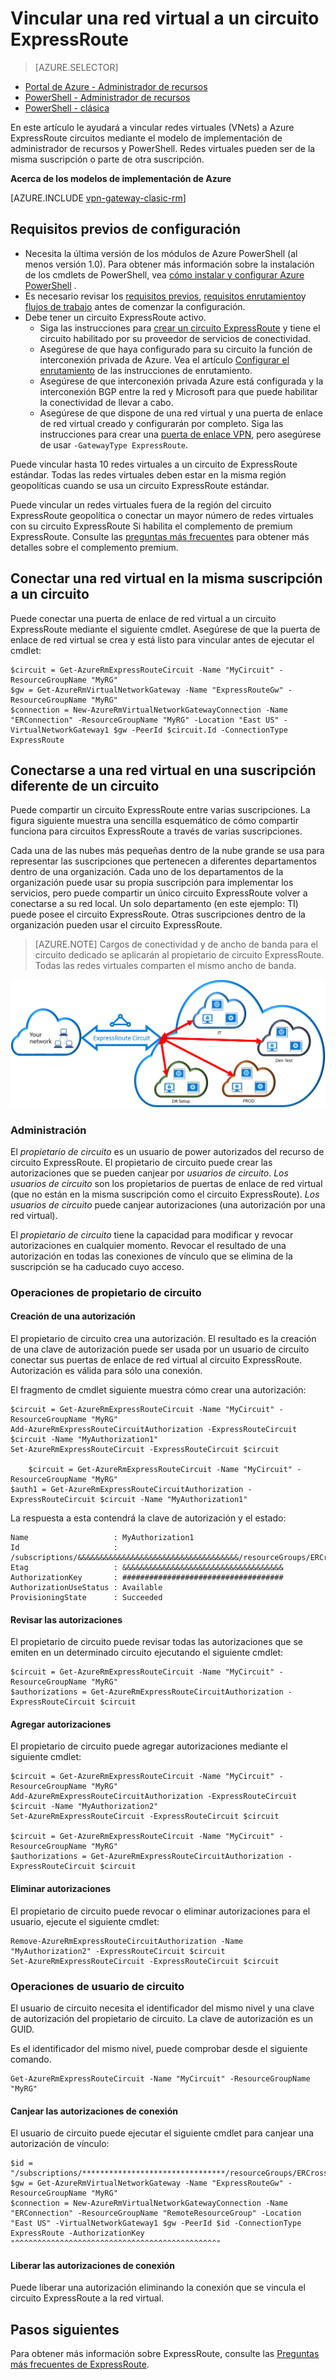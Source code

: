 <properties 
   pageTitle="Vincular una red virtual a un circuito de ExpressRoute con PowerShell | Microsoft Azure"
   description="Este documento proporciona información general sobre cómo vincular redes virtuales (VNets) a circuitos ExpressRoute mediante el modelo de implementación de administrador de recursos y PowerShell."
   services="expressroute"
   documentationCenter="na"
   authors="ganesr"
   manager="carmonm"
   editor=""
   tags="azure-resource-manager"/>
<tags 
   ms.service="expressroute"
   ms.devlang="na"
   ms.topic="article"
   ms.tgt_pltfrm="na"
   ms.workload="infrastructure-services"
   ms.date="10/10/2016"
   ms.author="ganesr" />

# <a name="link-a-virtual-network-to-an-expressroute-circuit"></a>Vincular una red virtual a un circuito ExpressRoute

> [AZURE.SELECTOR]
- [Portal de Azure - Administrador de recursos](expressroute-howto-linkvnet-portal-resource-manager.md)
- [PowerShell - Administrador de recursos](expressroute-howto-linkvnet-arm.md)
- [PowerShell - clásica](expressroute-howto-linkvnet-classic.md)


En este artículo le ayudará a vincular redes virtuales (VNets) a Azure ExpressRoute circuitos mediante el modelo de implementación de administrador de recursos y PowerShell. Redes virtuales pueden ser de la misma suscripción o parte de otra suscripción.

**Acerca de los modelos de implementación de Azure**

[AZURE.INCLUDE [vpn-gateway-clasic-rm](../../includes/vpn-gateway-classic-rm-include.md)] 

## <a name="configuration-prerequisites"></a>Requisitos previos de configuración

- Necesita la última versión de los módulos de Azure PowerShell (al menos versión 1.0). Para obtener más información sobre la instalación de los cmdlets de PowerShell, vea [cómo instalar y configurar Azure PowerShell](../powershell-install-configure.md) .
- Es necesario revisar los [requisitos previos](expressroute-prerequisites.md), [requisitos enrutamiento](expressroute-routing.md)y [flujos de trabajo](expressroute-workflows.md) antes de comenzar la configuración.
- Debe tener un circuito ExpressRoute activo. 
    - Siga las instrucciones para [crear un circuito ExpressRoute](expressroute-howto-circuit-arm.md) y tiene el circuito habilitado por su proveedor de servicios de conectividad. 
    - Asegúrese de que haya configurado para su circuito la función de interconexión privada de Azure. Vea el artículo [Configurar el enrutamiento](expressroute-howto-routing-arm.md) de las instrucciones de enrutamiento. 
    - Asegúrese de que interconexión privada Azure está configurada y la interconexión BGP entre la red y Microsoft para que puede habilitar la conectividad de llevar a cabo.
    - Asegúrese de que dispone de una red virtual y una puerta de enlace de red virtual creado y configurarán por completo. Siga las instrucciones para crear una [puerta de enlace VPN](../articles/vpn-gateway/vpn-gateway-create-site-to-site-rm-powershell.md), pero asegúrese de usar `-GatewayType ExpressRoute`.

Puede vincular hasta 10 redes virtuales a un circuito de ExpressRoute estándar. Todas las redes virtuales deben estar en la misma región geopolíticas cuando se usa un circuito ExpressRoute estándar. 

Puede vincular un redes virtuales fuera de la región del circuito ExpressRoute geopolítica o conectar un mayor número de redes virtuales con su circuito ExpressRoute Si habilita el complemento de premium ExpressRoute. Consulte las [preguntas más frecuentes](expressroute-faqs.md) para obtener más detalles sobre el complemento premium.

## <a name="connect-a-virtual-network-in-the-same-subscription-to-a-circuit"></a>Conectar una red virtual en la misma suscripción a un circuito

Puede conectar una puerta de enlace de red virtual a un circuito ExpressRoute mediante el siguiente cmdlet. Asegúrese de que la puerta de enlace de red virtual se crea y está listo para vincular antes de ejecutar el cmdlet:

    $circuit = Get-AzureRmExpressRouteCircuit -Name "MyCircuit" -ResourceGroupName "MyRG"
    $gw = Get-AzureRmVirtualNetworkGateway -Name "ExpressRouteGw" -ResourceGroupName "MyRG"
    $connection = New-AzureRmVirtualNetworkGatewayConnection -Name "ERConnection" -ResourceGroupName "MyRG" -Location "East US" -VirtualNetworkGateway1 $gw -PeerId $circuit.Id -ConnectionType ExpressRoute

## <a name="connect-a-virtual-network-in-a-different-subscription-to-a-circuit"></a>Conectarse a una red virtual en una suscripción diferente de un circuito

Puede compartir un circuito ExpressRoute entre varias suscripciones. La figura siguiente muestra una sencilla esquemático de cómo compartir funciona para circuitos ExpressRoute a través de varias suscripciones.

Cada una de las nubes más pequeñas dentro de la nube grande se usa para representar las suscripciones que pertenecen a diferentes departamentos dentro de una organización. Cada uno de los departamentos de la organización puede usar su propia suscripción para implementar los servicios, pero puede compartir un único circuito ExpressRoute volver a conectarse a su red local. Un solo departamento (en este ejemplo: TI) puede posee el circuito ExpressRoute. Otras suscripciones dentro de la organización pueden usar el circuito ExpressRoute.

>[AZURE.NOTE] Cargos de conectividad y de ancho de banda para el circuito dedicado se aplicarán al propietario de circuito ExpressRoute. Todas las redes virtuales comparten el mismo ancho de banda.

![Conectividad de suscripción de cruz](./media/expressroute-howto-linkvnet-classic/cross-subscription.png)

### <a name="administration"></a>Administración

El *propietario de circuito* es un usuario de power autorizados del recurso de circuito ExpressRoute. El propietario de circuito puede crear las autorizaciones que se pueden canjear por *usuarios de circuito*. *Los usuarios de circuito* son los propietarios de puertas de enlace de red virtual (que no están en la misma suscripción como el circuito ExpressRoute). *Los usuarios de circuito* puede canjear autorizaciones (una autorización por una red virtual).

El *propietario de circuito* tiene la capacidad para modificar y revocar autorizaciones en cualquier momento. Revocar el resultado de una autorización en todas las conexiones de vínculo que se elimina de la suscripción se ha caducado cuyo acceso.

### <a name="circuit-owner-operations"></a>Operaciones de propietario de circuito 

#### <a name="creating-an-authorization"></a>Creación de una autorización
    
El propietario de circuito crea una autorización. El resultado es la creación de una clave de autorización puede ser usada por un usuario de circuito conectar sus puertas de enlace de red virtual al circuito ExpressRoute. Autorización es válida para sólo una conexión.

El fragmento de cmdlet siguiente muestra cómo crear una autorización:

    $circuit = Get-AzureRmExpressRouteCircuit -Name "MyCircuit" -ResourceGroupName "MyRG"
    Add-AzureRmExpressRouteCircuitAuthorization -ExpressRouteCircuit $circuit -Name "MyAuthorization1"
    Set-AzureRmExpressRouteCircuit -ExpressRouteCircuit $circuit

        $circuit = Get-AzureRmExpressRouteCircuit -Name "MyCircuit" -ResourceGroupName "MyRG"
    $auth1 = Get-AzureRmExpressRouteCircuitAuthorization -ExpressRouteCircuit $circuit -Name "MyAuthorization1"
        

La respuesta a esta contendrá la clave de autorización y el estado:

    Name                   : MyAuthorization1
    Id                     : /subscriptions/&&&&&&&&&&&&&&&&&&&&&&&&&&&&&&&&&&&&/resourceGroups/ERCrossSubTestRG/providers/Microsoft.Network/expressRouteCircuits/CrossSubTest/authorizations/MyAuthorization1
    Etag                   : &&&&&&&&&&&&&&&&&&&&&&&&&&&&&&&&&&&& 
    AuthorizationKey       : ####################################
    AuthorizationUseStatus : Available
    ProvisioningState      : Succeeded

        

#### <a name="reviewing-authorizations"></a>Revisar las autorizaciones

El propietario de circuito puede revisar todas las autorizaciones que se emiten en un determinado circuito ejecutando el siguiente cmdlet:

    $circuit = Get-AzureRmExpressRouteCircuit -Name "MyCircuit" -ResourceGroupName "MyRG"
    $authorizations = Get-AzureRmExpressRouteCircuitAuthorization -ExpressRouteCircuit $circuit
    

#### <a name="adding-authorizations"></a>Agregar autorizaciones

El propietario de circuito puede agregar autorizaciones mediante el siguiente cmdlet:

    $circuit = Get-AzureRmExpressRouteCircuit -Name "MyCircuit" -ResourceGroupName "MyRG"
    Add-AzureRmExpressRouteCircuitAuthorization -ExpressRouteCircuit $circuit -Name "MyAuthorization2"
    Set-AzureRmExpressRouteCircuit -ExpressRouteCircuit $circuit
    
    $circuit = Get-AzureRmExpressRouteCircuit -Name "MyCircuit" -ResourceGroupName "MyRG"
    $authorizations = Get-AzureRmExpressRouteCircuitAuthorization -ExpressRouteCircuit $circuit

    
#### <a name="deleting-authorizations"></a>Eliminar autorizaciones

El propietario de circuito puede revocar o eliminar autorizaciones para el usuario, ejecute el siguiente cmdlet:

    Remove-AzureRmExpressRouteCircuitAuthorization -Name "MyAuthorization2" -ExpressRouteCircuit $circuit
    Set-AzureRmExpressRouteCircuit -ExpressRouteCircuit $circuit    

### <a name="circuit-user-operations"></a>Operaciones de usuario de circuito

El usuario de circuito necesita el identificador del mismo nivel y una clave de autorización del propietario de circuito. La clave de autorización es un GUID.

Es el identificador del mismo nivel, puede comprobar desde el siguiente comando.

    Get-AzureRmExpressRouteCircuit -Name "MyCircuit" -ResourceGroupName "MyRG"

#### <a name="redeeming-connection-authorizations"></a>Canjear las autorizaciones de conexión

El usuario de circuito puede ejecutar el siguiente cmdlet para canjear una autorización de vínculo:

    $id = "/subscriptions/********************************/resourceGroups/ERCrossSubTestRG/providers/Microsoft.Network/expressRouteCircuits/MyCircuit"  
    $gw = Get-AzureRmVirtualNetworkGateway -Name "ExpressRouteGw" -ResourceGroupName "MyRG"
    $connection = New-AzureRmVirtualNetworkGatewayConnection -Name "ERConnection" -ResourceGroupName "RemoteResourceGroup" -Location "East US" -VirtualNetworkGateway1 $gw -PeerId $id -ConnectionType ExpressRoute -AuthorizationKey "^^^^^^^^^^^^^^^^^^^^^^^^^^^^^^^^^^^^^^^^^^^^^"

#### <a name="releasing-connection-authorizations"></a>Liberar las autorizaciones de conexión

Puede liberar una autorización eliminando la conexión que se vincula el circuito ExpressRoute a la red virtual.

## <a name="next-steps"></a>Pasos siguientes

Para obtener más información sobre ExpressRoute, consulte las [Preguntas más frecuentes de ExpressRoute](expressroute-faqs.md).
